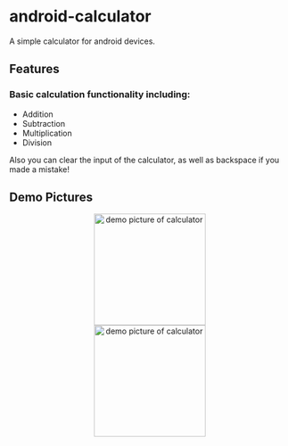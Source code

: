 # android-calculator
A simple calculator for android devices.

## Features

### Basic calculation functionality including:
- Addition
- Subtraction
- Multiplication
- Division

Also you can clear the input of the calculator, as well as backspace if you made a mistake!

## Demo Pictures

<div align="center">
    <img src="https://github.com/Thatminer102/android-calculator/assets/48593740/293e61ba-677f-403c-9a9e-891e8b6cb167" alt="demo picture of calculator" width="200"/>
    <div style="width: 20px;"></div> <!-- Adjust the width for spacing -->
    <img src="https://github.com/Thatminer102/android-calculator/assets/48593740/0dff620c-7f54-402f-b7f1-f6d4b5e00ca8" alt="demo picture of calculator" width="200"/>
</div>
